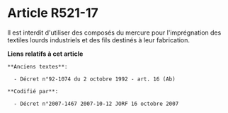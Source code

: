 # Article R521-17

Il est interdit d'utiliser des composés du mercure pour l'imprégnation des textiles lourds industriels et des fils destinés à
leur fabrication.

**Liens relatifs à cet article**

	**Anciens textes**:

	  - Décret n°92-1074 du 2 octobre 1992 - art. 16 (Ab)

	**Codifié par**:

	  - Décret n°2007-1467 2007-10-12 JORF 16 octobre 2007
